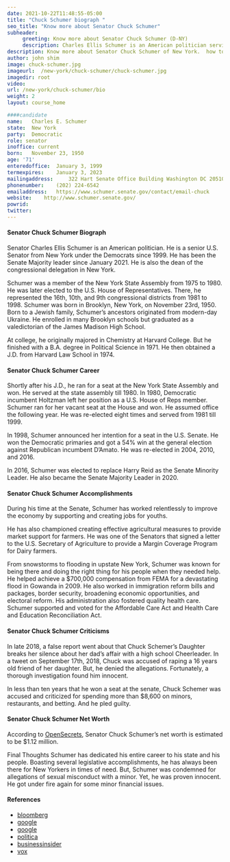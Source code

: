 ```yaml
---
date: 2021-10-22T11:48:55-05:00
title: "Chuck Schumer biograph "
seo_title: "Know more about Senator Chuck Schumer"
subheader:
     greeting: Know more about Senator Chuck Schumer (D-NY) 
     description: Charles Ellis Schumer is an American politician serving as the Senate minority leader since 2017. A member of the Democratic Party, Schumer is the senior United States senator from New York, a seat to which he was first elected in 1998. He is the current dean of New York's congressional delegation.
description: Know more about Senator Chuck Schumer of New York.  how to  Contact Senator Charles E. Schumer includes  email address, phone number, and mailing address.
author: john shim
image: chuck-schumer.jpg
imageurl:  /new-york/chuck-schumer/chuck-schumer.jpg
imagedir: root
video:
url: /new-york/chuck-schumer/bio
weight: 2
layout: course_home

####candidate
name:	Charles E. Schumer
state:	New York
party:	Democratic
role: senator
inoffice: current
born:	November 23, 1950
age: '71'
enteredoffice:	January 3, 1999
termexpires:	January 3, 2023
mailingaddress:		322 Hart Senate Office Building Washington DC 20510
phonenumber:	(202) 224-6542
emailaddress:	https://www.schumer.senate.gov/contact/email-chuck
website:	http://www.schumer.senate.gov/
powrid: 
twitter:
---
```


#### Senator Chuck Schumer Biograph
Senator Charles Ellis Schumer is an American politician. He is a senior U.S. Senator from New York under the Democrats since 1999. He has been the Senate Majority leader since January 2021. He is also the dean of the congressional delegation in New York. 

Schumer was a member of the New York State Assembly from 1975 to 1980. He was later elected to the U.S. House of Representatives. There, he represented the 16th, 10th, and 9th congressional districts from 1981 to 1998. 
Schumer was born in Brooklyn, New York, on November 23rd, 1950. Born to a Jewish family, Schumer’s ancestors originated from modern-day Ukraine. He enrolled in many Brooklyn schools but graduated as a valedictorian of the James Madison High School.

At college, he originally majored in Chemistry at Harvard College. But he finished with a B.A. degree in Political Science in 1971. He then obtained a J.D. from Harvard Law School in 1974. 

#### Senator Chuck Schumer Career
Shortly after his J.D., he ran for a seat at the New York State Assembly and won. He served at the state assembly till 1980. 
In 1980, Democratic incumbent Holtzman left her position as a U.S. House of Reps member. Schumer ran for her vacant seat at the House and won. He assumed office the following year. He was re-elected eight times and served from 1981 till 1999. 

In 1998, Schumer announced her intention for a seat in the U.S. Senate. He won the Democratic primaries and got a 54% win at the general election against Republican incumbent D’Amato. He was re-elected in 2004, 2010, and 2016. 

In 2016, Schumer was elected to replace Harry Reid as the Senate Minority Leader. He also became the Senate Majority Leader in 2020. 

#### Senator Chuck Schumer Accomplishments
During his time at the Senate, Schumer has worked relentlessly to improve the economy by supporting and creating jobs for youths. 

He has also championed creating effective agricultural measures to provide market support for farmers. He was one of the Senators that signed a letter to the U.S. Secretary of Agriculture to provide a Margin Coverage Program for Dairy farmers. 

From snowstorms to flooding in upstate New York, Schumer was known for being there and doing the right thing for his people when they needed help. He helped achieve a $700,000 compensation from FEMA for a devastating flood in Gowanda in 2009. 
He also worked in immigration reform bills and packages, border security, broadening economic opportunities, and electoral reform. His administration also fostered quality health care. Schumer supported and voted for the Affordable Care Act and Health Care and Education Reconciliation Act. 

#### Senator Chuck Schumer Criticisms
In late 2018, a false report went about that Chuck Schemer’s Daughter breaks her silence about her dad’s affair with a high school Cheerleader. In a tweet on September 17th, 2018, Chuck was accused of raping a 16 years old friend of her daughter. But, he denied the allegations. Fortunately, a thorough investigation found him innocent. 

In less than ten years that he won a seat at the senate, Chuck Schemer was accused and criticized for spending more than $8,600 on minors, restaurants, and betting. And he pled guilty. 
#### Senator Chuck Schumer Net Worth
According to [OpenSecrets]({{"https://www.opensecrets.org/personal-finances/net-worth?cid=N00001093&year=2018"}}), Senator Chuck Schumer’s net worth is estimated to be $1.12 million. 

Final Thoughts
Schumer has dedicated his entire career to his state and his people. Boasting several legislative accomplishments, he has always been there for New Yorkers in times of need. 
But, Schumer was condemned for allegations of sexual misconduct with a minor. Yet, he was proven innocent. He got under fire again for some minor financial issues.

#### References
* [bloomberg]({{"https://www.bloomberg.com/news/articles/2021-03-02/schumer-backs-probe-of-troubling-accusations-against-cuomo"}})
* [google]({{"https://www.google.com/amp/s/www.axios.com/schumer-calls-cops-after-forged-sex-scandal-charge-1513388602-26bd7c9b-2cf7-42c9-99b1-b8d6afb52083.html"}})
* [google]({{"https://www.google.com/amp/s/amp.cnn.com/cnn/2020/02/23/politics/chuck-schumer-juniors-cheesecake/index.html"}})
* [politica]({{"https://www.politico.com/news/2021/04/07/chuck-schumer-infrastructure-bill-479426"}})
* [businessinsider]({{"https://www.businessinsider.com/chuck-schumer-brett-kavanaugh-christine-ford-allegations-2018-10"}})
* [vox]({{"https://www.vox.com/2018/3/13/17114616/transcript-senator-chuck-schumer-washington-dc-trump-politics-democrat-minority-leader-recode-decode"}})

